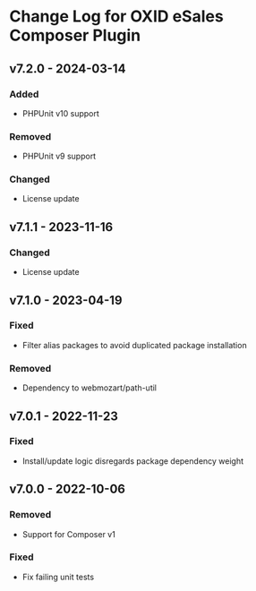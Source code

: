 # Change Log for OXID eSales Composer Plugin

## v7.2.0 - 2024-03-14

### Added
- PHPUnit v10 support

### Removed
- PHPUnit v9 support

### Changed
- License update

## v7.1.1 - 2023-11-16

### Changed
- License update

## v7.1.0 - 2023-04-19

### Fixed
- Filter alias packages to avoid duplicated package installation

### Removed
- Dependency to webmozart/path-util

## v7.0.1 - 2022-11-23

### Fixed
- Install/update logic disregards package dependency weight

## v7.0.0 - 2022-10-06

### Removed
- Support for Composer v1

### Fixed
- Fix failing unit tests
